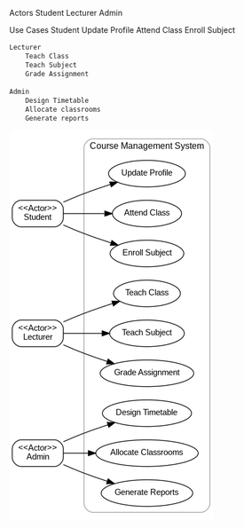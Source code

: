 Actors
    Student
    Lecturer
    Admin

Use Cases
    Student 
        Update Profile
        Attend Class
        Enroll Subject
        
    
    Lecturer
        Teach Class
        Teach Subject
        Grade Assignment

    Admin
        Design Timetable
        Allocate classrooms
        Generate reports


![alt text](use_case_diagram.png)